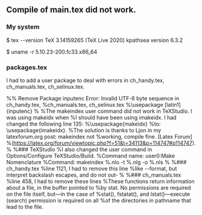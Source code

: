 ## Compile of main.tex did not work.

### My system
$ tex --version
TeX 3.14159265 (TeX Live 2020)
kpathsea version 6.3.2

$ uname -r
5.10.23-200.fc33.x86_64

### packages.tex

I had to add a user package to deal with errors in ch_handy.tex,
ch_manuals.tex, ch_selinux.tex.

%% Remove Package inputenc Error: Invalid UTF-8 byte sequence in ch_handy.tex,
%ch_manuals.tex, ch_selinux.tex
%\usepackage [latin1]{inputenc}
%
%The makeindex user command did not work in TeXStudio. I was using makeidx when
%I should have been using imakeidx. I had changed the following line 135:
%\usepackage{makeidx}
%to: \usepackage{imakeidx}.
%The solution is thanks to Ljon in my latexforum.org post: makeindex not
%working, compile fine. [Latex Forum]
%(https://latex.org/forum/viewtopic.php?f=51&t=34113&p=114747#p114747).
%
%### TeXStudio
%I also changed the user command in Options/Configure TeXStudio/Build.
%Command name: user0:Make Nomenclature
%Command: makeindex %.nlo -t %.nlg -o %.nls 
%
%### ch_handy.tex
%line 1121, I had to remove this line
%like  --format, but interpret backslash escapes, and do not out‐
%
%### ch_manuals.tex
%line 458, I had to remove these lines
%These  functions  return  information  about  a file, in the buffer pointed to
%by stat.  No permissions are required on the file itself, but—in the case of
%stat(), fstatat(), and lstat()—execute (search)  permission is required on all
%of the directories in pathname that lead to the file.

